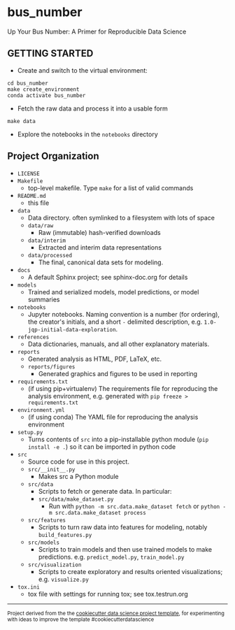 bus_number
==============================

Up Your Bus Number: A Primer for Reproducible Data Science

GETTING STARTED
---------------

* Create and switch to the  virtual environment:
```
cd bus_number
make create_environment
conda activate bus_number
```
* Fetch the raw data and process it into a usable form
```
make data
```
* Explore the notebooks in the `notebooks` directory

Project Organization
------------
* `LICENSE`
* `Makefile`
    * top-level makefile. Type `make` for a list of valid commands
* `README.md`
    * this file
* `data`
    * Data directory. often symlinked to a filesystem with lots of space
    * `data/raw`
        * Raw (immutable) hash-verified downloads
    * `data/interim`
        * Extracted and interim data representations
    * `data/processed`
        * The final, canonical data sets for modeling.
* `docs`
    * A default Sphinx project; see sphinx-doc.org for details
* `models`
    * Trained and serialized models, model predictions, or model summaries
* `notebooks`
    *  Jupyter notebooks. Naming convention is a number (for ordering),
    the creator's initials, and a short `-` delimited description,
    e.g. `1.0-jqp-initial-data-exploration`.
* `references`
    * Data dictionaries, manuals, and all other explanatory materials.
* `reports`
    * Generated analysis as HTML, PDF, LaTeX, etc.
    * `reports/figures`
        * Generated graphics and figures to be used in reporting
* `requirements.txt`
    * (if using pip+virtualenv) The requirements file for reproducing the
    analysis environment, e.g. generated with `pip freeze > requirements.txt`
* `environment.yml`
    * (if using conda) The YAML file for reproducing the analysis environment
* `setup.py`
    * Turns contents of `src` into a
    pip-installable python module  (`pip install -e .`) so it can be
    imported in python code
* `src`
    * Source code for use in this project.
    * `src/__init__.py`
        * Makes src a Python module
    * `src/data`
        * Scripts to fetch or generate data. In particular:
        * `src/data/make_dataset.py`
            * Run with `python -m src.data.make_dataset fetch`
            or  `python -m src.data.make_dataset process`
    * `src/features`
        * Scripts to turn raw data into features for modeling, notably `build_features.py`
    * `src/models`
        * Scripts to train models and then use trained models to make predictions.
        e.g. `predict_model.py`, `train_model.py`
    * `src/visualization`
        * Scripts to create exploratory and results oriented visualizations; e.g.
        `visualize.py`
* `tox.ini`
    * tox file with settings for running tox; see tox.testrun.org


--------

<p><small>Project derived from the the <a target="_blank" href="https://drivendata.github.io/cookiecutter-data-science/">cookiecutter data science project template</a>, for experimenting with ideas to improve the template  #cookiecutterdatascience</small></p>
